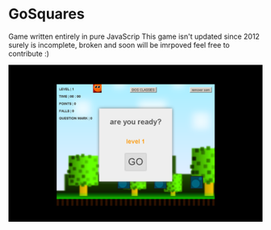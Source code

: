 # GoSquares
Game written entirely in pure JavaScrip
This game isn't updated since 2012 surely is incomplete, broken and soon will be imrpoved feel free to contribute :)

![alt tag](https://raw.githubusercontent.com/7rin0/goquares/master/images/screenshot.png)
